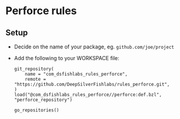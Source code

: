 # Perforce rules

## Setup

* Decide on the name of your package, eg. `github.com/joe/project`
* Add the following to your WORKSPACE file:

    ```bzl
    git_repository(
        name = "com_dsfishlabs_rules_perforce",
        remote = "https://github.com/DeepSilverFishlabs/rules_perforce.git",
    )
    load("@com_dsfishlabs_rules_perforce//perforce:def.bzl", "perforce_repository")

    go_repositories()
    ```
